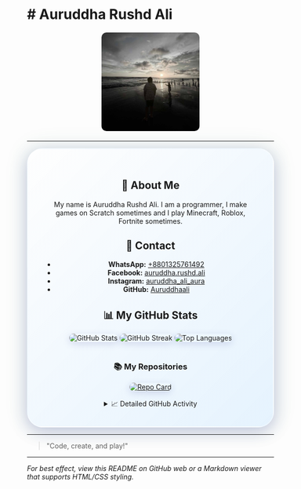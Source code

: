 <html>
    <head>
       <link rel="stylesheet" href="auro.css">
    </head>

<body>

<h1 class="header"># Auruddha Rushd Ali</h1>
<img src="images/Auro3 fixed.jpg" alt="Profile" width="200" style="border-radius: 10px; display: block; margin: 20px auto;"/>

---

<div align="center" style="background: linear-gradient(135deg, rgba(255,255,255,0.38) 0%, rgba(200,230,255,0.45) 100%); box-shadow: 0 8px 32px 0 rgba(31, 38, 135, 0.25), 0 0 40px 10px rgba(46,139,87,0.08); border-radius: 2rem; border: 2px solid rgba(255,255,255,0.32); padding: 2rem; max-width: 600px; margin: auto;">

## 👋 About Me

My name is Auruddha Rushd Ali. I am a programmer, I make games on Scratch sometimes and I play Minecraft, Roblox, Fortnite sometimes.

## 📱 Contact

- **WhatsApp:** [+8801325761492](https://wa.me/8801325761492)
- **Facebook:** [auruddha.rushd.ali](https://www.facebook.com/auruddha.rushd.ali)
- **Instagram:** [auruddha_ali_aura](https://instagram.com/auruddha_ali_aura)
- **GitHub:** [Auruddhaali](https://github.com/Auruddhaali)

## 📊 My GitHub Stats

<div align="center">

<img src="https://github-readme-stats.vercel.app/api?username=Auruddhaali&show_icons=true&theme=transparent&hide_border=true&title_color=2e8b57&text_color=333&icon_color=2e8b57" alt="GitHub Stats" style="border-radius: 16px; margin-bottom: 16px; box-shadow: 0 4px 15px rgba(31, 38, 135, 0.15);" />

<img src="https://github-readme-streak-stats.herokuapp.com/?user=Auruddhaali&theme=transparent&hide_border=true&ring=2e8b57&fire=2e8b57&currStreakLabel=2e8b57" alt="GitHub Streak" style="border-radius: 16px; margin-bottom: 16px; box-shadow: 0 4px 15px rgba(31, 38, 135, 0.15);" />

<img src="https://github-readme-stats.vercel.app/api/top-langs/?username=Auruddhaali&layout=compact&theme=transparent&hide_border=true&title_color=2e8b57&text_color=333" alt="Top Languages" style="border-radius: 16px; margin-bottom: 16px; box-shadow: 0 4px 15px rgba(31, 38, 135, 0.15);" />

### 📚 My Repositories

<a href="https://github.com/Auruddhaali/Auruddhaali">
  <img src="https://github-readme-stats.vercel.app/api/pin/?username=Auruddhaali&repo=Auruddhaali&theme=transparent&hide_border=true&title_color=2e8b57&text_color=333&icon_color=2e8b57" alt="Repo Card" style="border-radius: 16px; margin-bottom: 16px; box-shadow: 0 4px 15px rgba(31, 38, 135, 0.15);" />
</a>

<details>
<summary>📈 Detailed GitHub Activity</summary>

#### Recent Activity
<img src="https://activity-graph.herokuapp.com/graph?username=Auruddhaali&theme=github-light&hide_border=true&color=2e8b57" alt="Activity Graph" style="border-radius: 16px; margin: 16px 0; box-shadow: 0 4px 15px rgba(31, 38, 135, 0.15);" />

#### Profile Views
![Profile Views](https://komarev.com/ghpvc/?username=Auruddhaali&color=2e8b57&style=flat-square)

#### Contribution Details
- **Total Repositories:** View my [repositories](https://github.com/Auruddhaali?tab=repositories)
- **Contributions:** Check my [contribution activity](https://github.com/Auruddhaali?tab=overview)
- **Latest Projects:** Browse my [stars](https://github.com/Auruddhaali?tab=stars)

</details>

</div>

</div>

---

> "Code, create, and play!"

---

*For best effect, view this README on GitHub web or a Markdown viewer that supports HTML/CSS styling.*
</body>
</html>
